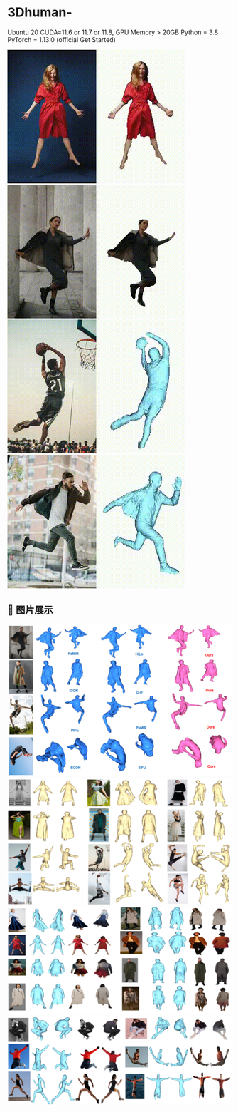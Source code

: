 # 3Dhuman-
Ubuntu 20 
CUDA=11.6 or 11.7 or 11.8, GPU Memory > 20GB
Python = 3.8
PyTorch = 1.13.0 (official Get Started)





![Demo GIF](examples/1.gif) ![Demo GIF](examples/3.gif) ![Demo GIF](examples/4.gif) ![Demo GIF](examples/6.gif)
## 📸 图片展示
![Image 1](examples/comparsion.PNG)
![Image 2](examples/pose.PNG)
![Image 3](examples/colors_loose.PNG)
![Image 4](examples/colors_pose.PNG)
